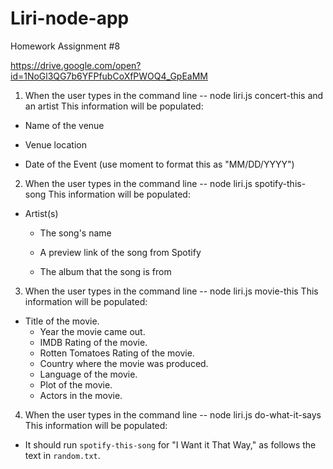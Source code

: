 # Liri-node-app
Homework Assignment #8

https://drive.google.com/open?id=1NoGl3QG7b6YFPfubCoXfPWOQ4_GpEaMM

1. When the user types in the command line -- node liri.js concert-this and an artist
This information will be populated:
  * Name of the venue

  * Venue location

  * Date of the Event (use moment to format this as "MM/DD/YYYY")

2. When the user types in the command line -- node liri.js spotify-this-song
This information will be populated:
  * Artist(s)

     * The song's name

     * A preview link of the song from Spotify

     * The album that the song is from

3. When the user types in the command line -- node liri.js movie-this
This information will be populated:
  * Title of the movie.
       * Year the movie came out.
       * IMDB Rating of the movie.
       * Rotten Tomatoes Rating of the movie.
       * Country where the movie was produced.
       * Language of the movie.
       * Plot of the movie.
       * Actors in the movie.

4. When the user types in the command line -- node liri.js do-what-it-says
This information will be populated:
 * It should run `spotify-this-song` for "I Want it That Way," as follows the text in `random.txt`.
